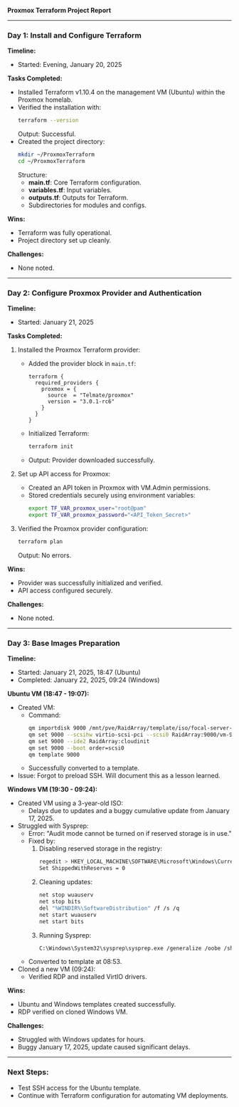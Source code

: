**Proxmox Terraform Project Report**

---

### **Day 1: Install and Configure Terraform**

**Timeline:**
- Started: Evening, January 20, 2025

**Tasks Completed:**
- Installed Terraform v1.10.4 on the management VM (Ubuntu) within the Proxmox homelab.
- Verified the installation with:
  ```bash
  terraform --version
  ```
  Output: Successful.
- Created the project directory:
  ```bash
  mkdir ~/ProxmoxTerraform
  cd ~/ProxmoxTerraform
  ```
  Structure:
  - **main.tf**: Core Terraform configuration.
  - **variables.tf**: Input variables.
  - **outputs.tf**: Outputs for Terraform.
  - Subdirectories for modules and configs.

**Wins:**
- Terraform was fully operational.
- Project directory set up cleanly.

**Challenges:**
- None noted.

---

### **Day 2: Configure Proxmox Provider and Authentication**

**Timeline:**
- Started: January 21, 2025

**Tasks Completed:**
1. Installed the Proxmox Terraform provider:
   - Added the provider block in `main.tf`:
     ```hcl
     terraform {
       required_providers {
         proxmox = {
           source  = "Telmate/proxmox"
           version = "3.0.1-rc6"
         }
       }
     }
     ```
   - Initialized Terraform:
     ```bash
     terraform init
     ```
   - Output: Provider downloaded successfully.

2. Set up API access for Proxmox:
   - Created an API token in Proxmox with VM.Admin permissions.
   - Stored credentials securely using environment variables:
     ```bash
     export TF_VAR_proxmox_user="root@pam"
     export TF_VAR_proxmox_password="<API_Token_Secret>"
     ```

3. Verified the Proxmox provider configuration:
   ```bash
   terraform plan
   ```
   Output: No errors.

**Wins:**
- Provider was successfully initialized and verified.
- API access configured securely.

**Challenges:**
- None noted.

---

### **Day 3: Base Images Preparation**

**Timeline:**
- Started: January 21, 2025, 18:47 (Ubuntu)
- Completed: January 22, 2025, 09:24 (Windows)

**Ubuntu VM (18:47 - 19:07):**
- Created VM:
  - Command:
    ```bash
    qm importdisk 9000 /mnt/pve/RaidArray/template/iso/focal-server-cloudimg-amd64.raw RaidArray
    qm set 9000 --scsihw virtio-scsi-pci --scsi0 RaidArray:9000/vm-9000-disk-0.raw
    qm set 9000 --ide2 RaidArray:cloudinit
    qm set 9000 --boot order=scsi0
    qm template 9000
    ```
  - Successfully converted to a template.
- Issue: Forgot to preload SSH. Will document this as a lesson learned.

**Windows VM (19:30 - 09:24):**
- Created VM using a 3-year-old ISO:
  - Delays due to updates and a buggy cumulative update from January 17, 2025.
- Struggled with Sysprep:
  - Error: "Audit mode cannot be turned on if reserved storage is in use."
  - Fixed by:
    1. Disabling reserved storage in the registry:
       ```bash
       regedit > HKEY_LOCAL_MACHINE\SOFTWARE\Microsoft\Windows\CurrentVersion\ReserveManager
       Set ShippedWithReserves = 0
       ```
    2. Cleaning updates:
       ```bash
       net stop wuauserv
       net stop bits
       del "%WINDIR%\SoftwareDistribution" /f /s /q
       net start wuauserv
       net start bits
       ```
    3. Running Sysprep:
       ```bash
       C:\Windows\System32\sysprep\sysprep.exe /generalize /oobe /shutdown
       ```
  - Converted to template at 08:53.
- Cloned a new VM (09:24):
  - Verified RDP and installed VirtIO drivers.

**Wins:**
- Ubuntu and Windows templates created successfully.
- RDP verified on cloned Windows VM.

**Challenges:**
- Struggled with Windows updates for hours.
- Buggy January 17, 2025, update caused significant delays.

---

### **Next Steps:**
- Test SSH access for the Ubuntu template.
- Continue with Terraform configuration for automating VM deployments.

